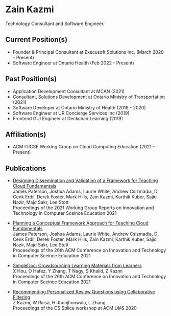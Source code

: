 # Zain Kazmi

Technology Consultant and Software Engineer. 

## Current Position(s)

- Founder & Principal Consultant at Execusoft Solutions Inc. (March 2020 - Present) 
- Software Engineer at Ontario Health (Feb 2022 - Present)

## Past Position(s)
- Application Development Consultant at MCAN (2021)
- Consultant, Solutions Development at Ontario Ministry of Transportation (2021)
- Software Developer at Ontario Ministry of Health (2019 - 2020)
- Software Engineer at UR Concierge Services Inc (2019)
- Frontend GUI Engineer at Deckchair Learning (2019)

## Affiliation(s)
- ACM ITICSE Working Group on Cloud Computing Education (2021 - Present)

## Publications

- [Designing Dissemination and Validation of a Framework for Teaching Cloud Fundamentals](https://dl.acm.org/doi/abs/10.1145/3502870.3506569) \
James Paterson, Joshua Adams, Laurie White, Andrew Csizmadia, D Cenk Erdil, Derek Foster, Mark Hills, Zain Kazmi, Karthik Kuber, Sajid Nazir, Majd Sakr, Lee Stott \
Proceedings of the 2021 Working Group Reports on Innovation and Technology in Computer Sceince Education 2021

- [Planning a Conceptual Framework Approach for Teaching Cloud Fundamentals](https://dl.acm.org/doi/abs/10.1145/3456565.3461443) \
James Paterson, Joshua Adams, Laurie White, Andrew Csizmadia, D Cenk Erdil, Derek Foster, Mark Hills, Zain Kazmi, Karthik Kuber, Sajid Nazir, Majd Sakr, Lee Stott \
Proceedings of the 26th ACM Conference on Innovation and Technology in Computer Sceince Education		2021

- [SimpleDoc: Crowdsourcing Learning Materials from Learners](https://dl.acm.org/doi/abs/10.1145/3456565.3460069) \
X Hou, O Hafez, Y Zhang, T Nagy, S Khalid, Z Kazmi \
Proceedings of the 26th ACM Conference on Innovation and Technology in Computer Sceince Education		2021

- [Recommending Personalized Review Questions using Collaborative Filtering](https://cssplice.github.io/LAS20/proc/SPLICE_2020_LS_paper_2.pdf) \
Z Kazmi, W Raisa, H Jhunjhunwala, L Zhang \
Proceedings of the CS Splice workshop at ACM L@S 2020
